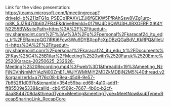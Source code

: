 Link for the video presentation: https://teams.microsoft.com/l/meetingrecap?driveId=b%211zFG1q_PSECp1PAXVLZJj6fGEKW5FfRAhSsw8VZg1urc-m8K_5JZR47Gb6XZFB4E&driveItemId=017WJ4DSQWU3HJIBXOERFIXIK4YN2255BW&sitePath=https%3A%2F%2Fituedutr-my.sharepoint.com%2F%3Av%3A%2Fg%2Fpersonal%2Fkaracaf24_itu_edu_tr%2FERamzpQG7iRKi6Fcw3Wu9DYBXcpPcXpDBzQGaBdV_KkRPQ&fileUrl=https%3A%2F%2Fituedutr-my.sharepoint.com%2Fpersonal%2Fkaracaf24_itu_edu_tr%2FDocuments%2FKay%25C4%25B1tlar%2FMeeting%2520with%2520Faruk%2520Emre%2520Karaca-20250625_232626-Meeting%2520Recording.mp4%3Fweb%3D1&threadId=19%3Ameeting_NzFjNDVhNmMtYjAzNi00ZmE1LWJlYWMtMjY2MDZkMDBjN2M5%40thread.v2&organizerId=a7f76c08-b9ea-45d8-9e57-7b65261d097b&tenantId=354c59ba-ed68-4a10-add1-ff85509e5338&callId=cb64569c-7667-4b0c-b2cf-4aa8844708da&threadType=Meeting&meetingType=MeetNow&subType=RecapSharingLink_RecapCore
